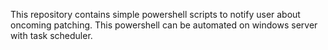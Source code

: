 This repository contains simple powershell scripts to notify user about oncoming patching. This powershell can be automated on windows server with task scheduler.
